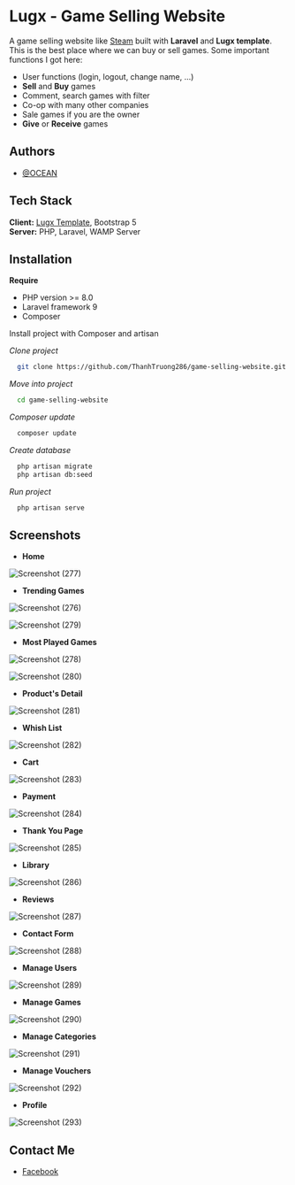 
# Lugx - Game Selling Website

A game selling website like [Steam](https://store.steampowered.com/) built with **Laravel** and **Lugx template**. This is the best place where we can buy or sell games.
Some important functions I got here: 

- User functions (login, logout, change name, ...)
- **Sell** and **Buy** games
- Comment, search games with filter
- Co-op with many other companies
- Sale games if you are the owner
- **Give** or **Receive** games


## Authors

- [@OCEAN](https://github.com/ThanhTruong286)


## Tech Stack

**Client:** [Lugx Template](https://templatemo.com/tm-589-lugx-gaming), Bootstrap 5  
**Server:** PHP, Laravel, WAMP Server



## Installation

**Require**
- PHP version >= 8.0
- Laravel framework 9
- Composer

Install project with Composer and artisan

*Clone project*
```bash
  git clone https://github.com/ThanhTruong286/game-selling-website.git
```
*Move into project*
```bash
  cd game-selling-website
```
*Composer update*
```bash
  composer update
```
*Create database*
```bash
  php artisan migrate
  php artisan db:seed
```
*Run project*
```bash
  php artisan serve
```
    
## Screenshots

- **Home**


![Screenshot (277)](https://github.com/user-attachments/assets/54f74844-3f28-4931-85d6-c40e8b4b8140)



- **Trending Games**


![Screenshot (276)](https://github.com/user-attachments/assets/70833d24-e226-49d8-8c7c-660c1aa9bf6d)    

  

![Screenshot (279)](https://github.com/user-attachments/assets/e05cfd69-dda0-4367-91ca-b2d6da1e7dad)


- **Most Played Games**


![Screenshot (278)](https://github.com/user-attachments/assets/7f1ae05c-2e1d-450d-b6e1-16a78e612aaa)


![Screenshot (280)](https://github.com/user-attachments/assets/380f9077-83f0-44d7-a32f-0ec5cc273f86)


- **Product's Detail**


![Screenshot (281)](https://github.com/user-attachments/assets/46daefe4-533c-4e60-b9e1-e5458318083f)


- **Whish List**


![Screenshot (282)](https://github.com/user-attachments/assets/af71e092-9838-499c-b108-fe2b5566b6ac)


- **Cart**


![Screenshot (283)](https://github.com/user-attachments/assets/ce7b4eac-b274-4754-aced-e8065e870e19)


- **Payment**


![Screenshot (284)](https://github.com/user-attachments/assets/5d6bdb9b-0f6a-4aeb-8aad-8d83f699e2c0)


- **Thank You Page**


![Screenshot (285)](https://github.com/user-attachments/assets/825475cc-8403-438b-bfa7-f5a5eabfcaf2)


- **Library**


![Screenshot (286)](https://github.com/user-attachments/assets/d3a765ce-7b60-4ca7-b052-65d969f21222)


- **Reviews**


![Screenshot (287)](https://github.com/user-attachments/assets/46978f5c-bfc1-4149-b67b-2f97f697b077)


- **Contact Form**


![Screenshot (288)](https://github.com/user-attachments/assets/3672a6ca-b813-458b-a756-d8068bf03cbc)


- **Manage Users**


![Screenshot (289)](https://github.com/user-attachments/assets/34ae73c4-65e3-40ec-b6de-4d83ccef834f)


- **Manage Games**


![Screenshot (290)](https://github.com/user-attachments/assets/141e119a-80cf-43aa-90bf-c7339b97d8fe)


- **Manage Categories**


![Screenshot (291)](https://github.com/user-attachments/assets/44275072-5057-46d8-aff0-b623e0b87dfc)


- **Manage Vouchers**


![Screenshot (292)](https://github.com/user-attachments/assets/fa4d97cf-a691-4b89-bcc6-dc294a4b63aa)


- **Profile**


![Screenshot (293)](https://github.com/user-attachments/assets/5b7dd38d-8028-420b-8a8f-7d617583688f)


## Contact Me
- [Facebook](https://www.facebook.com/profile.php?id=100028475149917)









